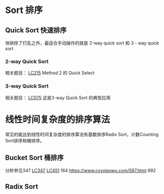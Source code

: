 # Sort 排序

## Quick Sort 快速排序
快排除了打乱之外，最适合手动操作的就是
2-way quick sort  和 3 - way quick sort

### 2-way Quick Sort
相关题目：
[LC215](leetCode-215-Kth-Largest-Element-in-an-Array.md) Method 2 的 Quick Select

### 3-way Quick Sort
相关题目：
[LC075](leetCode-075-Sort-Colors.md) 这是3-way Quick Sort 的典型应用


# 线性时间复杂度的排序算法
常见的能达到线性时间复杂度的排序算法有基数排序Radix Sort，计数Counting Sort排序和桶排序。

## Bucket Sort 桶排序

分析参见347
[LC347](leetCode-347-Top-K-Frequent-Elements.md)
[LC451](leetCode-451-Sort-CharactersBy-Frequency.md)
164 https://www.cxyxiaowu.com/587.html
692

## Radix Sort